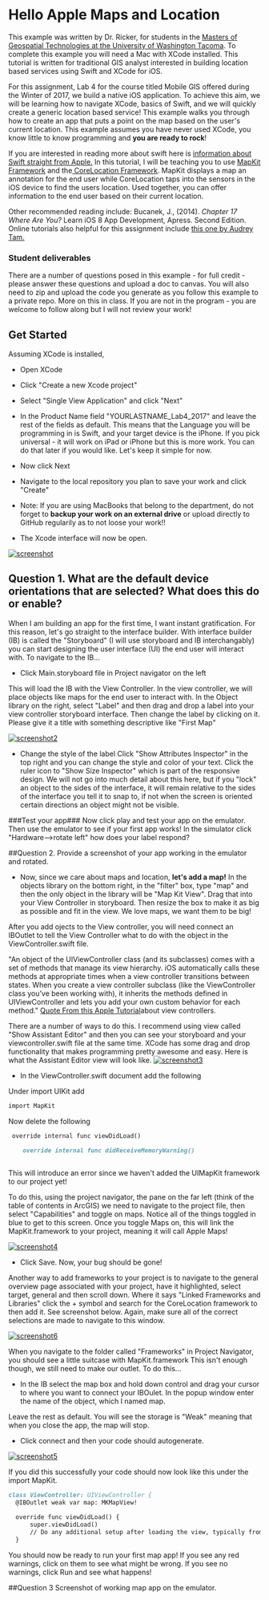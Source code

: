 # Hello Apple Maps and Location

This example was written by Dr. Ricker, for students in the <a href="http://www.tacoma.uw.edu/urban-studies/ms-program-overview">Masters of Geospatial Technologies at the University of Washington Tacoma</a>. To complete this example you will need a Mac with XCode installed. This tutorial is written for traditional GIS analyst interested in building location based services using Swift and XCode for iOS.

For this assignment, Lab 4 for the course titled Mobile GIS offered during the Winter of 2017, we build a native iOS application. To achieve this aim, we will be learning how to navigate XCode, basics of Swift, and we will quickly create a generic location based service! This example walks you through how to create an app that puts a point on the map based on the user's current location. This example assumes you have never used XCode, you know little to know programming and **you are ready to rock**!

If you are interested in reading more about swift here is <a href="https://developer.apple.com/library/content/documentation/Swift/Conceptual/Swift_Programming_Language/index.html#//apple_ref/doc/uid/TP40014097-CH3-ID0">information about Swift straight from Apple.</a> In this tutorial, I will be teaching you to use <a href="https://developer.apple.com/reference/mapkit">MapKit Framework</a> and the<a href="https://developer.apple.com/reference/corelocation"> CoreLocation Framework</a>. MapKit displays a map an annotation for the end user while CoreLocation taps into the sensors in the iOS device to find the users location. Used together, you can offer information to the end user based on their current location. 

Other recommended reading include: Bucanek, J., (2014). _Chapter 17 Where Are You?_ Learn iOS 8 App Development, Apress. Second Edition.
Online tutorials also helpful for this assignment include <a href ="https://www.raywenderlich.com/90971/introduction-mapkit-swift-tutorial">this one by Audrey Tam.</a>

### Student deliverables  

There are a number of questions posed in this example - for full credit - please answer these questions and upload a doc to canvas. You will also need to zip and upload the code you generate as you follow this example to a private repo. More on this in class. If you are not in the program - you are welcome to follow along but I will not review your work! 

## Get Started

Assuming XCode is installed, 

- Open XCode 
- Click "Create a new Xcode project"
- Select "Single View Application" and click "Next"
- In the Product Name field "YOURLASTNAME_Lab4_2017" and leave the rest of the fields as default. 
This means that the Language you will be programming in is Swift, and your target device is the iPhone. 
If you pick universal - it will work on iPad or iPhone but this is more work. You can do that later if you would like. 
Let's keep it simple for now. 

- Now click Next 
- Navigate to the local repository you plan to save your work and click "Create" 
- Note: If you are using MacBooks that belong to the department, do not forget to **backup your work on an external drive** or upload directly to GitHub regularily as to not loose your work!!

- The Xcode interface will now be open.

[![screenshot](https://github.com/bricker0/HelloAppleMaps/blob/master/xcode1.png)](#features)

## Question 1. What are the default device orientations that are selected? What does this do or enable? 

When I am building an app for the first time, I want instant gratification. For this reason, let's go straight to the interface builder. With interface builder (IB) is called the "Storyboard" (I will use storyboard and IB interchangably) you can start designing the user interface (UI) the end user will interact with. To navigate to the IB...

- Click Main.storyboard file in Project navigator on the left 

This will load the IB with the View Controller. In the view controller, we will place objects like maps for the end user to interact with. In the Object library on the right, select "Label" and then drag and drop a label into your view controller storyboard interface. Then change the label by clicking on it. Please give it a title with something descriptive like "First Map"

[![screenshot2](https://github.com/bricker0/HelloAppleMaps/blob/master/xcode2.png)](#features)

- Change the style of the label
Click "Show Attributes Inspector" in the top right and you can change the style and color of your text. Click the ruler icon to "Show Size Inspector" which is part of the responsive design. We will not go into much detail about this here, but if you "lock" an object to the sides of the interface, it will remain relative to the sides of the interface you tell it to snap to, if not when the screen is oriented certain directions an object might not be visible.

###Test your app###
Now click play and test your app on the emulator. Then use the emulator to see if your first app works! In the simulator click "Hardware-->rotate left" how does your label respond? 

##Question 2. Provide a screenshot of your app working in the emulator and rotated. 

- Now, since we care about maps and location, **let's add a map!**
In the objects library on the bottom right, in the "filter" box, type "map" and then the only object in the library will be "Map Kit View". Drag that into your View Controller in storyboard. Then resize the box to make it as big as possible and fit in the view. We love maps, we want them to be big!

After you add ojects to the View controller, you will need connect an IBOutlet to tell the View Controller what to do with the object in the ViewController.swift file. 

"An object of the UIViewController class (and its subclasses) comes with a set of methods that manage its view hierarchy. iOS automatically calls these methods at appropriate times when a view controller transitions between states. When you create a view controller subclass (like the ViewController class you’ve been working with), it inherits the methods defined in UIViewController and lets you add your own custom behavior for each method." <a href="https://developer.apple.com/library/content/referencelibrary/GettingStarted/DevelopiOSAppsSwift/WorkWithViewControllers.html">Quote From this Apple Tutorial</a>about view controllers.

There are a number of ways to do this. 
I recommend using view called "Show Assistant Editor" and then you can see your storyboard and your viewcontroller.swift file at the same time. XCode has some drag and drop functionality that makes programming pretty awesome and easy. Here is what the Assistant Editor view will look like. 
[![screenshot3](https://github.com/bricker0/HelloAppleMaps/blob/master/xcode3.png)](#features)

- In the ViewController.swift document add the following

Under import UIKit add

```markdown
import MapKit

```
Now delete the following 

```markdown
 override internal func viewDidLoad()

    override internal func didReceiveMemoryWarning()
  
  ```
This will introduce an error since we haven't added the UIMapKit framework to our project yet!
  
To do this, using the project navigator, the pane on the far left (think of the table of contents in ArcGIS) we need to navigate to the project file, then select "Capabilities" and toggle on maps. Notice all of the things toggled in blue to get to this screen. Once you toggle Maps on, this will link the MapKit.framework to your project, meaning it will call Apple Maps!

[![screenshot4](https://github.com/bricker0/HelloAppleMaps/blob/master/xcode4.png)](#features)

- Click Save. Now, your bug should be gone! 

Another way to add frameworks to your project is to navigate to the general overview page associated with your project, have it highlighted, select target, general and then scroll down. Where it says "Linked Frameworks and Libraries" click the + symbol and search for the CoreLocation framework to then add it. See screenshot below. Again, make sure all of the correct selections are made to navigate to this window.
   
  [![screenshot6](https://github.com/bricker0/HelloAppleMaps/blob/master/Xcode6.png)](#features)

When you navigate to the folder called "Frameworks" in Project Navigator, you should see a little suitcase with MapKit.framework
This isn't enough though, we still need to make our outlet. To do this...

- In the IB select the map box and hold down control and drag your cursor to where you want to connect your IBOulet. In the popup window enter the name of the object, which I named map.

Leave the rest as default. You will see the storage is "Weak" meaning that when you close the app, the map will stop.

-  Click connect and then your code should autogenerate. 

[![screenshot5](https://github.com/bricker0/HelloAppleMaps/blob/master/xcode5.png)](#features)

If you did this successfully your code should now look like this under the import MapKit.

  ```markdown
class ViewController: UIViewController {
    @IBOutlet weak var map: MKMapView!

    override func viewDidLoad() {
        super.viewDidLoad()
        // Do any additional setup after loading the view, typically from a nib.
    }

   ```
   You should now be ready to run your first map app! If you see any red warnings, click on them to see what might be wrong. 
   If you see no warnings, click Run and see what happens! 
   
   ##Question 3 Screenshot of working map app on the emulator. 
   
  
